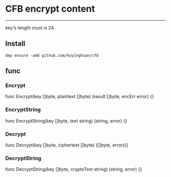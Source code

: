 # CFB encrypt content
---------------

key's length must is 24
## Install

```
dep ensure -add github.com/huyinghuan/cfb
```


## func

### Encrypt

func Encrypt(key []byte, plaintext []byte) (result []byte, encErr error) {}


### EncryptString

func EncryptString(key []byte, text string) (string, error) {}

### Decrypt

func Decrypt(key []byte, ciphertext []byte) ([]byte, error){}


### DecryptString

func DecryptString(key []byte, cryptoText string) (string, error) {}
